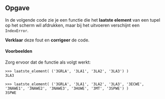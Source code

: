 ## Opgave

In de volgende code zie je een functie die het **laatste element** van een tupel op het scherm wil afdrukken, maar bij het uitvoeren verschijnt een `IndexError`.

**Verklaar** deze fout en **corrigeer** de code.

#### Voorbeelden
Zorg ervoor dat de functie als volgt werkt:
```
>>> laatste_element( ('3GRLA', '3LA1', '3LA2', '3LA3') )
3LA3
```

```
>>> laatste_element( ('3GRLA', '3LA1', '3LA2', '3LA3', '3ECWE', '3NAWE1', '3NAWE2', '3NAWE3', '3HUWE', '3MT', '3SPWE') )
3SPWE
```
